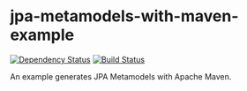 # jpa-metamodels-with-maven-example

[![Dependency Status](https://www.versioneye.com/user/projects/56de5ea4df573d004c95f3c5/badge.svg)](https://www.versioneye.com/user/projects/56de5ea4df573d004c95f3c5)
[![Build Status](https://travis-ci.org/jinahya/jpa-metamodels-with-maven-example.svg?branch=master)](https://travis-ci.org/jinahya/jpa-metamodels-with-maven-example)

An example generates JPA Metamodels with Apache Maven.
